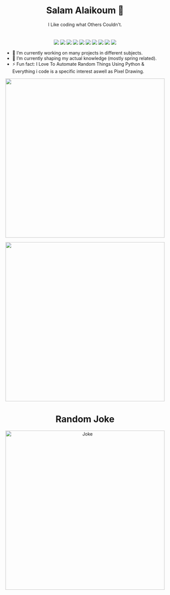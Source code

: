 <h1 align="center">Salam Alaikoum 👋</h1>

<p align="center">I Like coding what Others Couldn't.</p>
<h1 align="center"> </h1>
<div align="center">
  <img src="https://img.shields.io/badge/Linux-FCC624?style=for-the-badge&logo=linux&logoColor=blackgit a">
  <img src="https://img.shields.io/badge/Python-3776AB?style=for-the-badge&logo=python&logoColor=white">
  <img src="https://img.shields.io/badge/HTML5-E34F26?style=for-the-badge&logo=html5&logoColor=white">
  <img src="https://img.shields.io/badge/CSS3-1572B6?style=for-the-badge&logo=css3&logoColor=white" >
  <img src="https://img.shields.io/badge/JavaScript-F7DF1E?style=for-the-badge&logo=javascript&logoColor=black" >
  <img src="https://img.shields.io/badge/Java-ED8B00?style=for-the-badge&logo=java&logoColor=white">
  <img src="https://img.shields.io/badge/PHP-777BB4?style=for-the-badge&logo=php&logoColor=white">
  <img src="https://img.shields.io/badge/PowerShell-7.1-blueviolet.svg?logo=powershell&logoColor=white">
  <img src="https://img.shields.io/badge/Lua-5.4-blue.svg?logo=lua&logoColor=white">
  <img src="https://img.shields.io/badge/GSC-C.O.D-yellowgreen.svg">
</div>

- 🔭 I’m currently working on many projects in different subjects. 
- 🌱 I’m currently shaping my actual knowledge (mostly spring related). 
- ⚡ Fun fact: I Love To Automate Random Things Using Python & Everything i code is a specific interest aswell as Pixel Drawing.
<p align="center">
    <img width="500" src="https://github-profile-summary-cards.vercel.app/api/cards/profile-details?username=zakariab0&theme=monokai">
</p>

<p align="center">
    <img width="500" src="https://github-profile-trophy.vercel.app/?username=zakariab0&theme=onedark">
</p>

<h1 align="center"> Random Joke</h1>
<p align="center">
    <img width="500" src="https://readme-jokes.vercel.app/api?hideBorder" alt="Joke">
</p>